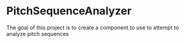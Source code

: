 # PitchSequenceAnalyzer
The goal of this project is to create a component to use to attempt to analyze pitch sequences
